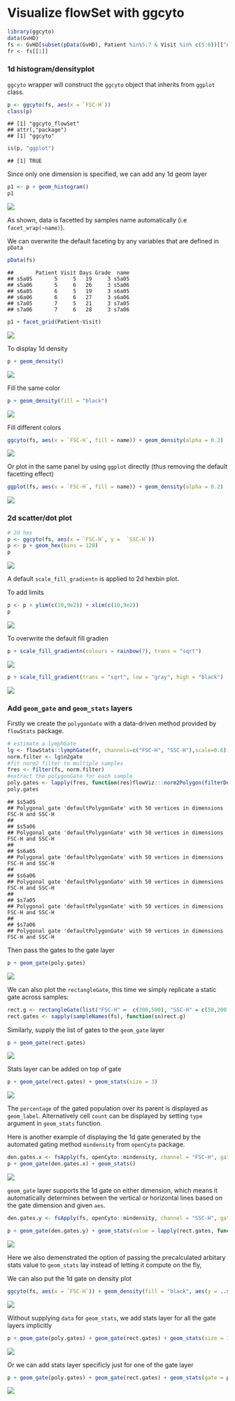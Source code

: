 # Visualize flowSet with ggcyto





```r
library(ggcyto)
data(GvHD)
fs <- GvHD[subset(pData(GvHD), Patient %in%5:7 & Visit %in% c(5:6))[["name"]]]
fr <- fs[[1]]
```

### 1d histogram/densityplot
`ggcyto` wrapper will construct the `ggcyto` object that inherits from `ggplot` class.

```r
p <- ggcyto(fs, aes(x = `FSC-H`)) 
class(p)
```

```
## [1] "ggcyto_flowSet"
## attr(,"package")
## [1] "ggcyto"
```

```r
is(p, "ggplot")
```

```
## [1] TRUE
```

Since only one dimension is specified, we can add any 1d geom layer

```r
p1 <- p + geom_histogram() 
p1
```

![](ggcyto.flowSet_files/figure-html/unnamed-chunk-4-1.png) 

As shown, data is facetted by samples name automatically (i.e `facet_wrap(~name)`).

We can overwrite the default faceting by any variables that are defined in `pData`

```r
pData(fs)
```

```
##       Patient Visit Days Grade  name
## s5a05       5     5   19     3 s5a05
## s5a06       5     6   26     3 s5a06
## s6a05       6     5   19     3 s6a05
## s6a06       6     6   27     3 s6a06
## s7a05       7     5   21     3 s7a05
## s7a06       7     6   28     3 s7a06
```

```r
p1 + facet_grid(Patient~Visit)
```

![](ggcyto.flowSet_files/figure-html/unnamed-chunk-5-1.png) 

To display 1d density

```r
p + geom_density()
```

![](ggcyto.flowSet_files/figure-html/unnamed-chunk-6-1.png) 

Fill the same color

```r
p + geom_density(fill = "black")
```

![](ggcyto.flowSet_files/figure-html/unnamed-chunk-7-1.png) 

Fill different colors

```r
ggcyto(fs, aes(x = `FSC-H`, fill = name)) + geom_density(alpha = 0.2)
```

![](ggcyto.flowSet_files/figure-html/unnamed-chunk-8-1.png) 

Or plot in the same panel by using `ggplot` directly (thus removing the default facetting effect)

```r
ggplot(fs, aes(x = `FSC-H`, fill = name)) + geom_density(alpha = 0.2)
```

![](ggcyto.flowSet_files/figure-html/unnamed-chunk-9-1.png) 

### 2d scatter/dot plot

```r
# 2d hex
p <- ggcyto(fs, aes(x = `FSC-H`, y =  `SSC-H`))
p <- p + geom_hex(bins = 128)
p
```

![](ggcyto.flowSet_files/figure-html/unnamed-chunk-10-1.png) 

A default `scale_fill_gradientn` is applied to 2d hexbin plot.

To add limits

```r
p <- p + ylim(c(10,9e2)) + xlim(c(10,9e2))   
p
```

![](ggcyto.flowSet_files/figure-html/unnamed-chunk-11-1.png) 

To overwrite the default fill gradien

```r
p + scale_fill_gradientn(colours = rainbow(7), trans = "sqrt")
```

![](ggcyto.flowSet_files/figure-html/unnamed-chunk-12-1.png) 

```r
p + scale_fill_gradient(trans = "sqrt", low = "gray", high = "black")
```

![](ggcyto.flowSet_files/figure-html/unnamed-chunk-12-2.png) 

### Add `geom_gate` and `geom_stats` layers

Firstly we create the `polygonGate` with a data-driven method provided by `flowStats` package.

```r
# estimate a lymphGate
lg <- flowStats::lymphGate(fr, channels=c("FSC-H", "SSC-H"),scale=0.6)
norm.filter <- lg$n2gate
#fit norm2 filter to multiple samples
fres <- filter(fs, norm.filter)
#extract the polygonGate for each sample
poly.gates <- lapply(fres, function(res)flowViz:::norm2Polygon(filterDetails(res, "defaultLymphGate")))
poly.gates
```

```
## $s5a05
## Polygonal gate 'defaultPolygonGate' with 50 vertices in dimensions FSC-H and SSC-H
## 
## $s5a06
## Polygonal gate 'defaultPolygonGate' with 50 vertices in dimensions FSC-H and SSC-H
## 
## $s6a05
## Polygonal gate 'defaultPolygonGate' with 50 vertices in dimensions FSC-H and SSC-H
## 
## $s6a06
## Polygonal gate 'defaultPolygonGate' with 50 vertices in dimensions FSC-H and SSC-H
## 
## $s7a05
## Polygonal gate 'defaultPolygonGate' with 50 vertices in dimensions FSC-H and SSC-H
## 
## $s7a06
## Polygonal gate 'defaultPolygonGate' with 50 vertices in dimensions FSC-H and SSC-H
```

Then pass the gates to the gate layer

```r
p + geom_gate(poly.gates)
```

![](ggcyto.flowSet_files/figure-html/unnamed-chunk-14-1.png) 

We can also plot the `rectangleGate`, this time we simply replicate a static gate across samples:

```r
rect.g <- rectangleGate(list("FSC-H" =  c(300,500), "SSC-H" = c(50,200)))
rect.gates <- sapply(sampleNames(fs), function(sn)rect.g)
```

Similarly, supply the list of gates to the `geom_gate` layer

```r
p + geom_gate(rect.gates)
```

![](ggcyto.flowSet_files/figure-html/unnamed-chunk-16-1.png) 

Stats layer can be added on top of gate

```r
p + geom_gate(rect.gates) + geom_stats(size = 3)
```

![](ggcyto.flowSet_files/figure-html/unnamed-chunk-17-1.png) 

The `percentage` of the gated population over its parent is displayed as `geom_label`. Alternatively cell `count` can be displayed by setting `type` argument in `geom_stats` function.

Here is another example of displaying the 1d gate generated by the automated gating method `mindensity` from `openCyto` package.

```r
den.gates.x <- fsApply(fs, openCyto::mindensity, channel = "FSC-H", gate_range = c(100, 300), adjust = 1)
p + geom_gate(den.gates.x) + geom_stats()
```

![](ggcyto.flowSet_files/figure-html/unnamed-chunk-18-1.png) 

`geom_gate` layer supports the 1d gate on either dimension, which means it automatically determines between the vertical or horizontal lines based on the gate dimension and given `aes`.

```r
den.gates.y <- fsApply(fs, openCyto::mindensity, channel = "SSC-H", gate_range = c(100, 500), adjust = 1, positive = FALSE)

p + geom_gate(den.gates.y) + geom_stats(value = lapply(rect.gates, function(g)0.1))
```

![](ggcyto.flowSet_files/figure-html/unnamed-chunk-19-1.png) 

Here we also demenstrated the option of passing the precalculated arbitary stats value to `geom_stats` lay instead of letting it compute on the fly, 

We can also put the 1d gate on density plot

```r
ggcyto(fs, aes(x = `FSC-H`)) + geom_density(fill = "black", aes(y = ..scaled..)) + geom_gate(den.gates.x)  + geom_stats(type = "count")
```

![](ggcyto.flowSet_files/figure-html/unnamed-chunk-20-1.png) 

Without supplying `data` for `geom_stats`, we add stats layer for all the gate layers implicitly

```r
p + geom_gate(poly.gates) + geom_gate(rect.gates) + geom_stats(size = 3)
```

![](ggcyto.flowSet_files/figure-html/unnamed-chunk-21-1.png) 


Or we can add stats layer specificly just for one of the gate layer

```r
p + geom_gate(poly.gates) + geom_gate(rect.gates) + geom_stats(gate = poly.gates, size = 3)
```

![](ggcyto.flowSet_files/figure-html/unnamed-chunk-22-1.png) 



